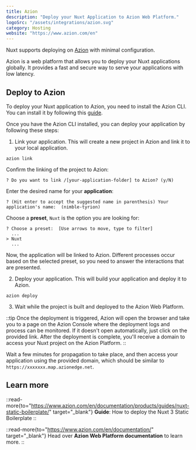 ```yaml
---
title: Azion
description: "Deploy your Nuxt Application to Azion Web Platform."
logoSrc: "/assets/integrations/azion.svg"
category: Hosting
website: "https://www.azion.com/en"
---
```


Nuxt supports deploying on [Azion](https://azion.com/) with minimal configuration.

Azion is a web platform that allows you to deploy your Nuxt applications globally. It provides a fast and secure way to serve your applications with low latency.

## Deploy to Azion

To deploy your Nuxt application to Azion, you need to install the Azion CLI. You can install it by following this [guide](https://www.azion.com/en/documentation/products/azion-cli/overview/#installing-azion-clil).

Once you have the Azion CLI installed, you can deploy your application by following these steps:

1. Link your application. This will create a new project in Azion and link it to your local application.

```shell
azion link
```

Confirm the linking of the project to Azion:

```shell
? Do you want to link /[your-application-folder] to Azion? (y/N)
```

Enter the desired name for your **application**:

```shell
? (Hit enter to accept the suggested name in parenthesis) Your application's name:  (nimble-tyrion)
```

Choose a **preset**, `Nuxt` is the option you are looking for:

```shell
? Choose a preset:  [Use arrows to move, type to filter]
  ...
> Nuxt
  ...
```

Now, the application will be linked to Azion. Different processes occur based on the selected preset, so you need to answer the interactions that are presented.

2. Deploy your application. This will build your application and deploy it to Azion.

```shell
azion deploy
```

3. Wait while the project is built and deployed to the Azion Web Platform.

::tip
Once the deployment is triggered, Azion will open the browser and take you to a page on the Azion Console where the deployment logs and process can be monitored. If it doesn't open automatically, just click on the provided link.
After the deployment is complete, you'll receive a domain to access your Nuxt project on the Azion Platform.
::

Wait a few minutes for propagation to take place, and then access your application using the provided domain, which should be similar to `https://xxxxxxx.map.azionedge.net`.

## Learn more

::read-more{to="https://www.azion.com/en/documentation/products/guides/nuxt-static-boilerplate/" target="\_blank"}
**Guide**: How to deploy the Nuxt 3 Static Boilerplate
::

::read-more{to="https://www.azion.com/en/documentation/" target="\_blank"}
Head over **Azion Web Platform documentation** to learn more.
::
